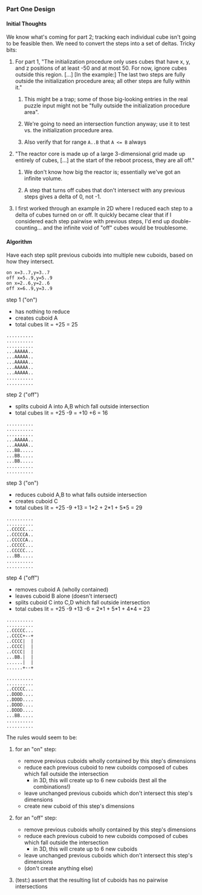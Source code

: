 ### Part One Design

#### Initial Thoughts

We know what's coming for part 2; tracking each individual cube isn't going to be feasible then. We need to convert the steps into a set of deltas. Tricky bits:

1. For part 1, "The initialization procedure only uses cubes that have x, y, and z positions of at least -50 and at most 50. For now, ignore cubes outside this region. \[...] \[In the example:] The last two steps are fully outside the initialization procedure area; all other steps are fully within it."

    1. This might be a trap; some of those big-looking entries in the real puzzle input might not be "fully outside the initialization procedure area".

    1. We're going to need an intersection function anyway; use it to test vs. the initialization procedure area.

    1. Also verify that for range `A..B` that `A <= B` always

1. "The reactor core is made up of a large 3-dimensional grid made up entirely of cubes, [...] at the start of the reboot process, they are all off."

    1. We don't know how big the reactor is; essentially we've got an infinite volume.

    1. A step that turns off cubes that don't intersect with any previous steps gives a delta of 0, not -1.

1. I first worked through an example in 2D where I reduced each step to a delta of cubes turned on or off. It quickly became clear that if I considered each step pairwise with previous steps, I'd end up double-counting... and the infinite void of "off" cubes would be troublesome.

#### Algorithm

Have each step split previous cuboids into multiple new cuboids, based on how they intersect.

```
on x=3..7,y=3..7
off x=5..9,y=5..9
on x=2..6,y=2..6
off x=6..9,y=3..9
```

step 1 ("on")
- has nothing to reduce
- creates cuboid A
- total cubes lit = +25 = 25
```
..........
..........
..........
...AAAAA..
...AAAAA..
...AAAAA..
...AAAAA..
...AAAAA..
..........
..........
```

step 2 ("off")
- splits cuboid A into A,B which fall outside intersection
- total cubes lit = +25 -9 = +10 +6 = 16
```
..........
..........
..........
...AAAAA..
...AAAAA..
...BB.....
...BB.....
...BB.....
..........
..........
```

step 3 ("on")
- reduces cuboid A,B to what falls outside intersection
- creates cuboid C
- total cubes lit = +25 -9 +13 = 1\*2 + 2\*1 + 5\*5 = 29
```
..........
..........
..CCCCC...
..CCCCCA..
..CCCCCA..
..CCCCC...
..CCCCC...
...BB.....
..........
..........
```

step 4 ("off")
- removes cuboid A (wholly contained)
- leaves cuboid B alone (doesn't intersect)
- splits cuboid C into C,D which fall outside intersection
- total cubes lit = +25 -9 +13 -6 = 2\*1 + 5\*1 + 4\*4 = 23
```
..........
..........
..CCCCC...
..CCCC+--+
..CCCC|  |
..CCCC|  |
..CCCC|  |
...BB.|  |
......|  |
......+--+

..........
..........
..CCCCC...
..DDDD....
..DDDD....
..DDDD....
..DDDD....
...BB.....
..........
..........
```

The rules would seem to be:

1. for an "on" step:
   - remove previous cuboids wholly contained by this step's dimensions
   - reduce each previous cuboid to new cuboids composed of cubes which fall outside the intersection
     - in 3D, this will create up to 6 new cuboids (test all the combinations!)
   - leave unchanged previous cuboids which don't intersect this step's dimensions
   - create new cuboid of this step's dimensions

1. for an "off" step:
   - remove previous cuboids wholly contained by this step's dimensions
   - reduce each previous cuboid to new cuboids composed of cubes which fall outside the intersection
     - in 3D, this will create up to 6 new cuboids
   - leave unchanged previous cuboids which don't intersect this step's dimensions
   - (don't create anything else)

1. (test:) assert that the resulting list of cuboids has no pairwise intersections
